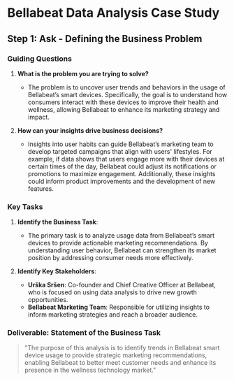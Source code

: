 # Bellabeat Data Analysis Case Study

## Step 1: Ask - Defining the Business Problem

### Guiding Questions

1. **What is the problem you are trying to solve?**
   - The problem is to uncover user trends and behaviors in the usage of Bellabeat’s smart devices. Specifically, the goal is to understand how consumers interact with these devices to improve their health and wellness, allowing Bellabeat to enhance its marketing strategy and impact.

2. **How can your insights drive business decisions?**
   - Insights into user habits can guide Bellabeat’s marketing team to develop targeted campaigns that align with users' lifestyles. For example, if data shows that users engage more with their devices at certain times of the day, Bellabeat could adjust its notifications or promotions to maximize engagement. Additionally, these insights could inform product improvements and the development of new features.

### Key Tasks

1. **Identify the Business Task**:
   - The primary task is to analyze usage data from Bellabeat’s smart devices to provide actionable marketing recommendations. By understanding user behavior, Bellabeat can strengthen its market position by addressing consumer needs more effectively.

2. **Identify Key Stakeholders**:
   - **Urška Sršen**: Co-founder and Chief Creative Officer at Bellabeat, who is focused on using data analysis to drive new growth opportunities.
   - **Bellabeat Marketing Team**: Responsible for utilizing insights to inform marketing strategies and reach a broader audience.

### Deliverable: Statement of the Business Task

> "The purpose of this analysis is to identify trends in Bellabeat smart device usage to provide strategic marketing recommendations, enabling Bellabeat to better meet customer needs and enhance its presence in the wellness technology market."
